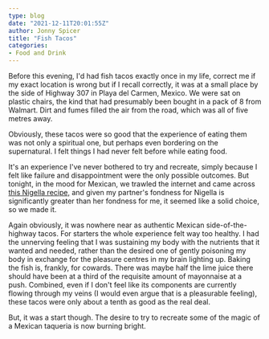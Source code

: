 ```yaml
---
type: blog
date: "2021-12-11T20:01:55Z"
author: Jonny Spicer
title: "Fish Tacos"
categories:
- Food and Drink
---
```

Before this evening, I'd had fish tacos exactly once in my life, correct me if my exact location is wrong but if I recall correctly, it was at a small place by the side of Highway 307 in Playa del Carmen, Mexico. We were sat on plastic chairs, the kind that had presumably
been bought in a pack of 8 from Walmart. Dirt and fumes filled the air from the road, which was all of five metres away.

Obviously, these tacos were so good that the experience of eating them was not only a spiritual one, but perhaps even bordering on the supernatural. I felt things I had never felt before while eating food.

It's an experience I've never bothered to try and recreate, simply because I felt like failure and disappointment were the only possible outcomes. But tonight, in the mood for Mexican, we trawled the internet and came across [this Nigella recipe,](https://www.nigella.com/recipes/fish-tacos) and given my partner's fondness for Nigella is significantly greater than her fondness for me, it seemed like a solid choice, so we made it.

Again obviously, it was nowhere near as authentic Mexican side-of-the-highway tacos. For starters the whole experience felt way too healthy. I had the unnerving feeling that I was sustaining my body with the nutrients that it wanted and needed, rather than the desired one
of gently poisoning my body in exchange for the pleasure centres in my brain lighting up. Baking the fish is, frankly, for cowards. There was maybe half the lime juice there should have been at a third of the requisite amount of mayonnaise at a push. Combined, even if
I don't feel like its components are currently flowing through my veins (I would even argue that is a pleasurable feeling), these tacos were only about a tenth as good as the real deal.

But, it was a start though. The desire to try to recreate some of the magic of a Mexican taqueria is now burning bright.
